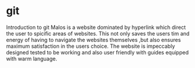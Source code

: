 # git
Introduction to git
Malos is a website dominated by hyperlink which direct the user to spicific areas of websites.
This not only saves the users tim and energy of having to navigate the websites themselves ,but also ensures maximum satisfaction in the users choice.
The website is impeccably designed tested to be working and also user friendly with guides equipped with warm language.
